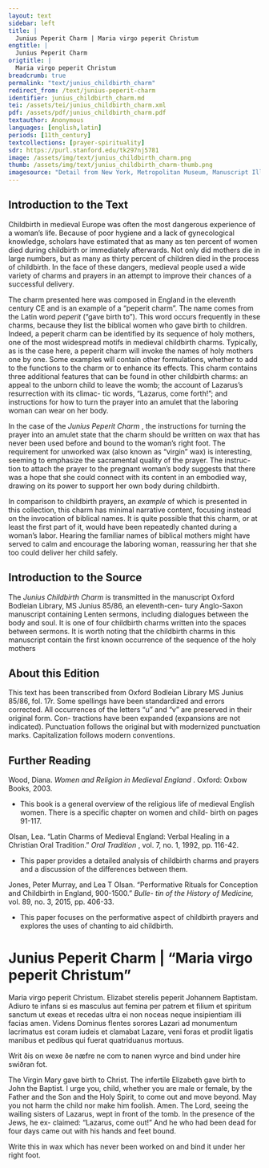 ```yaml
---
layout: text
sidebar: left
title: |
  Junius Peperit Charm | Maria virgo peperit Christum
engtitle: |
  Junius Peperit Charm
origtitle: |
  Maria virgo peperit Christum
breadcrumb: true
permalink: "text/junius_childbirth_charm"
redirect_from: /text/junius-peperit-charm
identifier: junius_childbirth_charm.md
tei: /assets/tei/junius_childbirth_charm.xml
pdf: /assets/pdf/junius_childbirth_charm.pdf
textauthor: Anonymous
languages: [english,latin]
periods: [11th_century]
textcollections: [prayer-spirituality]
sdr: https://purl.stanford.edu/tk297nj5781
image: /assets/img/text/junius_childbirth_charm.png
thumb: /assets/img/text/junius_childbirth_charm-thumb.png
imagesource: "Detail from New York, Metropolitan Museum, Manuscript Illumination with the Birth of the Virgin in an Initial G, from a Gradual [Public Domain]"
---
```

<h2>Introduction to the Text</h2>
<p>Childbirth in medieval Europe was often the most dangerous experience of a woman’s life. Because of poor hygiene and a lack of gynecological knowledge, scholars have estimated that as many as ten percent of women died during childbirth or immediately afterwards. Not only did mothers die in large numbers, but as many as thirty percent of children died in the process of childbirth. In the face of these dangers, medieval people used a wide variety of charms and prayers in an attempt to improve their chances of a successful delivery.</p>

<p>The charm presented here was composed in England in the eleventh century CE and is an example of a “peperit charm”. The name comes from the Latin word <i> peperit </i> (“gave birth to”). This word occurs frequently in these charms, because they list the biblical women who gave birth to children. Indeed, a peperit charm can be identified by its sequence of holy mothers, one of the most widespread motifs in medieval childbirth charms. Typically, as is the case here, a peperit charm will invoke the names of holy mothers one by one. Some examples will contain other formulations, whether to add to the functions to the charm or to enhance its effects. This charm contains three additional features that can be found in other childbirth charms: an appeal to the unborn child to leave the womb; the account of Lazarus’s resurrection with its climac- tic words, “Lazarus, come forth!”; and instructions for how to turn the prayer into an amulet that the laboring woman can wear on her body.</p>

<p>In the case of the <i> Junius Peperit Charm</i> , the instructions for turning the prayer into an amulet state that the charm should be written on wax that has never been used before and bound to the woman’s right foot. The requirement for unworked wax (also known as “virgin” wax) is interesting, seeming to emphasize the sacramental quality of the prayer. The instruc- tion to attach the prayer to the pregnant woman’s body suggests that there was a hope that she could connect with its content in an embodied way, drawing on its power to support her own body during childbirth.</p>

<p>In comparison to childbirth prayers, an <em>example</em> of which is presented in this collection, this charm has minimal narrative content, focusing instead on the invocation of biblical names. It is quite possible that this charm, or at least the first part of it, would have been repeatedly chanted during a woman’s labor. Hearing the familiar names of biblical mothers might have served to calm and encourage the laboring woman, reassuring her that she too could deliver her child safely.</p>

<h2>Introduction to the Source</h2>
<p>The <i> Junius Childbirth Charm </i> is transmitted in the manuscript Oxford Bodleian Library, MS Junius 85/86, an eleventh-cen- tury Anglo-Saxon manuscript containing Lenten sermons, including dialogues between the body and soul. It is one of four childbirth charms written into the spaces between sermons. It is worth noting that the childbirth charms in this manuscript contain the first known occurrence of the sequence of the holy mothers</p>

<h2>About this Edition</h2>
<p>This text has been transcribed from Oxford Bodleian Library MS Junius 85/86, fol. 17r. Some spellings have been standardized and errors corrected. All occurrences of the letters “u” and “v” are preserved in their original form. Con- tractions have been expanded (expansions are not indicated). Punctuation follows the original but with modernized punctuation marks. Capitalization follows modern conventions.</p>
<h2>Further Reading</h2>




<p>Wood, Diana. <i> Women and Religion in Medieval England</i> . Oxford: Oxbow Books, 2003.</p>
<ul>
<li>This book is a general overview of the religious life of medieval English women. There is a specific chapter on women and child- birth on pages 91-117.</li>
</ul>
<p>Olsan, Lea. “Latin Charms of Medieval England: Verbal Healing in a Christian Oral Tradition.” <i> Oral Tradition</i> , vol. 7, no. 1, 1992, pp. 116-42.</p>
<ul>
<li>This paper provides a detailed analysis of childbirth charms and prayers and a discussion of the differences between them.</li>
</ul>
<p>Jones, Peter Murray, and Lea T Olsan. “Performative Rituals for Conception and Childbirth in England, 900-1500.” <i> Bulle- tin of the History of Medicine, </i> vol. 89, no. 3, 2015, pp. 406-33.</p>
<ul>
<li>This paper focuses on the performative aspect of childbirth prayers and explores the uses of chanting to aid childbirth.</li>

</ul><h1>Junius Peperit Charm | “Maria virgo peperit Christum”</h1>

<p>Maria virgo peperit Christum. Elizabet sterelis peperit Johannem Baptistam. Adiuro te infans si es masculus aut femina per patrem et filium et spiritum sanctum ut exeas et recedas ultra ei non noceas neque insipientiam illi facias amen. Videns Dominus flentes sorores Lazari ad monumentum lacrimatus est coram iudeis et clamabat Lazare, veni foras et prodiit ligatis manibus et pedibus qui fuerat quatriduanus mortuus.</p>

<p>Writ ðis on wexe ðe næfre ne com to nanen wyrce and bind under hire swiðran fot.</p>
<p>The Virgin Mary gave birth to Christ. The infertile Elizabeth gave birth to John the Baptist. I urge you, child, whether you are male or female, by the Father and the Son and the Holy Spirit, to come out and move beyond. May you not harm the child nor make him foolish. Amen. The Lord, seeing the wailing sisters of Lazarus, wept in front of the tomb. In the presence of the Jews, he ex- claimed: “Lazarus, come out!” And he who had been dead for four days came out with his hands and feet bound.</p>

<p>Write this in wax which has never been worked on and bind it under her right foot.</p>
